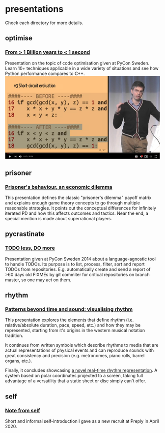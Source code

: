 # presentations

Check each directory for more details.

## optimise
### [From > 1 Billion years to < 1 second](https://github.com/isaacbernat/presentations/tree/master/optimise)

Presentation on the topic of code optimisation given at PyCon Sweden. Learn 10+ techniques applicable in a wide variety of situations and see how Python performance compares to C++.
[![YouTube link to the talk](https://raw.githubusercontent.com/isaacbernat/presentations/master/optimise/images/video_preview_with_play_button.png "YouTube link to the talk")](https://youtu.be/asZ0SDTKqvM)

## prisoner
### [Prisoner's behaviour, an economic dilemma](https://github.com/isaacbernat/presentations/tree/master/prisoner)

This presentation defines the classic "prisoner's dilemma" payoff matrix and explains enough game theory concepts to go through multiple reasonable strategies. It points out the conceptual differences for infinitely iterated PD and how this affects outcomes and tactics. Near the end, a special mention is made about superrational players.

## pycrastinate
### [TODO less, DO more](https://github.com/isaacbernat/presentations/tree/master/pycrastinate)

Presentation given at PyCon Sweden 2014 about a language-agnostic tool to handle TODOs. Its purpose is to list, process, filter, sort and report TODOs from repositories. E.g. automatically create and send a report of >60 days old FIXMEs by git commiter for critical repositories on branch master, so one may act on them.

## rhythm
### [Patterns beyond time and sound: visualising rhythm](https://github.com/isaacbernat/presentations/tree/master/rhythm)

This presentation explores the elements that define rhythm (i.e. relative/absolute duration, pace, speed, etc.) and how they may be represented, starting from it's origins in the western musical notation tradition.

It continues from written symbols which describe rhythms to media that are actual representations of physical events and can reproduce sounds with great consistency and precision (e.g. metronomes, piano rolls, barrel organs, etc.).

Finally, it concludes showcasing [a novel real-time rhythm representation](https://github.com/isaacbernat/rhythm-radar). A system based on polar coordinates projected to a screen, taking full advantage of a versatility that a static sheet or disc simply can't offer.

## self
### [Note from self](https://github.com/isaacbernat/presentations/tree/master/self)
Short and informal self-introduction I gave as a new recruit at Preply in April 2020.
